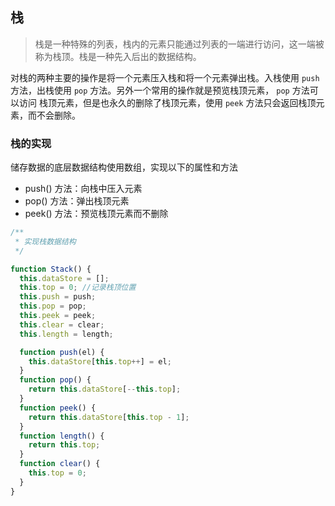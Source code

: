 ## 栈

> 栈是一种特殊的列表，栈内的元素只能通过列表的一端进行访问，这一端被称为栈顶。栈是一种先入后出的数据结构。

对栈的两种主要的操作是将一个元素压入栈和将一个元素弹出栈。入栈使用 `push` 方法，出栈使用 `pop` 方法。另外一个常用的操作就是预览栈顶元素， `pop` 方法可以访问 栈顶元素，但是也永久的删除了栈顶元素，使用 `peek` 方法只会返回栈顶元素，而不会删除。

### 栈的实现

储存数据的底层数据结构使用数组，实现以下的属性和方法

- push() 方法：向栈中压入元素
- pop() 方法：弹出栈顶元素
- peek() 方法：预览栈顶元素而不删除

```javascript
/**
 * 实现栈数据结构
 */

function Stack() {
  this.dataStore = [];
  this.top = 0; //记录栈顶位置
  this.push = push;
  this.pop = pop;
  this.peek = peek;
  this.clear = clear;
  this.length = length;

  function push(el) {
    this.dataStore[this.top++] = el;
  }
  function pop() {
    return this.dataStore[--this.top];
  }
  function peek() {
    return this.dataStore[this.top - 1];
  }
  function length() {
    return this.top;
  }
  function clear() {
    this.top = 0;
  }
}
```
